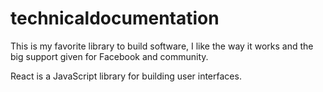# technicaldocumentation

This is my favorite library to build software, I like the way it works and the big support given for Facebook and community.

React is a JavaScript library for building user interfaces.
